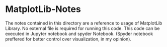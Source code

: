 # MatplotLib-Notes 

The notes contained in this directory are a reference to usage of MatplotLib Library. 
No external file is required for running this code. This code can be executed in Jupyter notebook and spyder Notebook. (Spyder notebook preffered for better control over visualization, in my opinion). 
